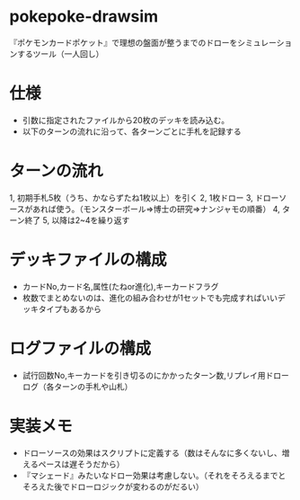 # pokepoke-drawsim
『ポケモンカードポケット』で理想の盤面が整うまでのドローをシミュレーションするツール（一人回し）
# 仕様
- 引数に指定されたファイルから20枚のデッキを読み込む。
- 以下のターンの流れに沿って、各ターンごとに手札を記録する
# ターンの流れ
1, 初期手札5枚（うち、かならずたね1枚以上）を引く
2, 1枚ドロー
3, ドローソースがあれば使う。（モンスターボール=>博士の研究=>ナンジャモの順番）
4, ターン終了
5, 以降は2~4を繰り返す
# デッキファイルの構成
- カードNo,カード名,属性(たねor進化),キーカードフラグ
- 枚数でまとめないのは、進化の組み合わせが1セットでも完成すればいいデッキタイプもあるから
# ログファイルの構成
- 試行回数No,キーカードを引き切るのにかかったターン数,リプレイ用ドローログ（各ターンの手札や山札）
# 実装メモ
- ドローソースの効果はスクリプトに定義する（数はそんなに多くないし、増えるペースは遅そうだから）
- 『マシェード』みたいなドロー効果は考慮しない。（それをそろえるまでとそろえた後でドローロジックが変わるのがだるい）
